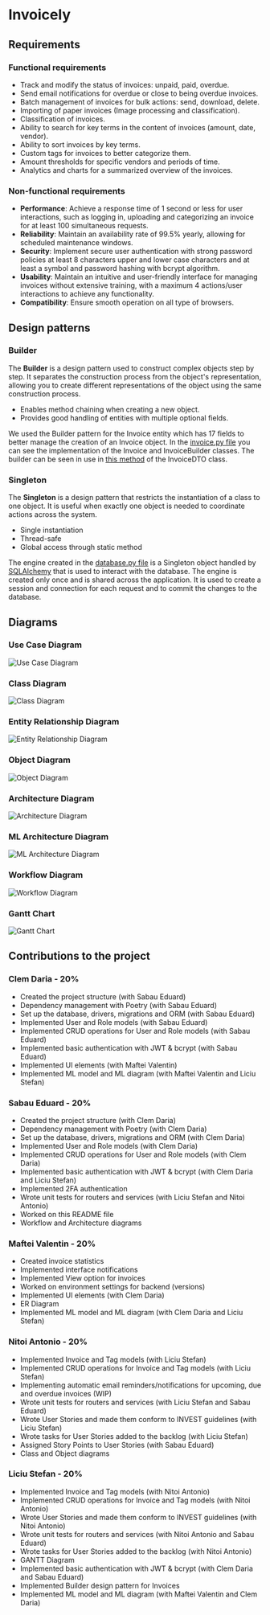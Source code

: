 # Invoicely

## Requirements

### Functional requirements

-   Track and modify the status of invoices: unpaid, paid, overdue.
-   Send email notifications for overdue or close to being overdue invoices.
-   Batch management of invoices for bulk actions: send, download, delete.
-   Importing of paper invoices (Image processing and classification).
-   Classification of invoices.
-   Ability to search for key terms in the content of invoices (amount, date, vendor).
-   Ability to sort invoices by key terms.
-   Custom tags for invoices to better categorize them.
-   Amount thresholds for specific vendors and periods of time.
-   Analytics and charts for a summarized overview of the invoices.

### Non-functional requirements

-   <b>Performance</b>: Achieve a response time of 1 second or less for user interactions, such as logging in, uploading and categorizing an invoice for at least 100 simultaneous requests.
-   <b>Reliability</b>: Maintain an availability rate of 99.5% yearly, allowing for scheduled maintenance windows.
-   <b>Security</b>: Implement secure user authentication with strong password policies at least 8 characters upper and lower case characters and at least a symbol and password hashing with bcrypt algorithm.
-   <b>Usability</b>: Maintain an intuitive and user-friendly interface for managing invoices without extensive training, with a maximum 4 actions/user interactions to achieve any functionality.
-   <b>Compatibility</b>: Ensure smooth operation on all type of browsers.

## Design patterns

### Builder

The **Builder** is a design pattern used to construct complex objects step by step. It separates the construction process from the object's representation, allowing you to create different representations of the object using the same construction process.

-   Enables method chaining when creating a new object.
-   Provides good handling of entities with multiple optional fields.

We used the Builder pattern for the Invoice entity which has 17 fields to better manage the creation of an Invoice object.
In the [invoice.py file](https://github.com/SabauEduard/invoicely/blob/main/api/models/invoice.py) you can see the implementation of the Invoice and InvoiceBuilder classes.
The builder can be seen in use in [this method](https://github.com/SabauEduard/invoicely/blob/main/api/dtos/invoice_dtos.py#L91) of the InvoiceDTO class.

### Singleton

The **Singleton** is a design pattern that restricts the instantiation of a class to one object. It is useful when exactly one object is needed to coordinate actions across the system.

-   Single instantiation
-   Thread-safe
-   Global access through static method

The engine created in the [database.py file](https://github.com/SabauEduard/invoicely/blob/main/api/database.py) is a Singleton object handled by [SQLAlchemy](https://www.sqlalchemy.org/) that is used to interact with the database. The engine is created only once and is shared across the application.
It is used to create a session and connection for each request and to commit the changes to the database.

## Diagrams

### Use Case Diagram

![Use Case Diagram](diagrams/Use_Case_Diagram.jpg)

### Class Diagram

![Class Diagram](diagrams/Class_Diagram.png)

### Entity Relationship Diagram

![Entity Relationship Diagram](diagrams/ER_Diagram.png)

### Object Diagram

![Object Diagram](diagrams/Object_Diagram.png)

### Architecture Diagram

![Architecture Diagram](diagrams/Architecture_diagram.png)

### ML Architecture Diagram

![ML Architecture Diagram](diagrams/ML_architecture_diagram.jpeg)

### Workflow Diagram

![Workflow Diagram](diagrams/Workflow_Diagrams.png)

### Gantt Chart

![Gantt Chart](diagrams/Gantt_Diagram.png)

## Contributions to the project

### Clem Daria - 20%

-   Created the project structure (with Sabau Eduard)
-   Dependency management with Poetry (with Sabau Eduard)
-   Set up the database, drivers, migrations and ORM (with Sabau Eduard)
-   Implemented User and Role models (with Sabau Eduard)
-   Implemented CRUD operations for User and Role models (with Sabau Eduard)
-   Implemented basic authentication with JWT & bcrypt (with Sabau Eduard)
-   Implemented UI elements (with Maftei Valentin)
-   Implemented ML model and ML diagram (with Maftei Valentin and Liciu Stefan)

### Sabau Eduard - 20%

-   Created the project structure (with Clem Daria)
-   Dependency management with Poetry (with Clem Daria)
-   Set up the database, drivers, migrations and ORM (with Clem Daria)
-   Implemented User and Role models (with Clem Daria)
-   Implemented CRUD operations for User and Role models (with Clem Daria)
-   Implemented basic authentication with JWT & bcrypt (with Clem Daria and Liciu Stefan)
-   Implemented 2FA authentication
-   Wrote unit tests for routers and services (with Liciu Stefan and Nitoi Antonio)
-   Worked on this README file
-   Workflow and Architecture diagrams

### Maftei Valentin - 20%

-   Created invoice statistics
-   Implemented interface notifications
-   Implemented View option for invoices
-   Worked on environment settings for backend (versions)
-   Implemented UI elements (with Clem Daria)
-   ER Diagram
-   Implemented ML model and ML diagram (with Clem Daria and Liciu Stefan)

### Nitoi Antonio - 20%

-   Implemented Invoice and Tag models (with Liciu Stefan)
-   Implemented CRUD operations for Invoice and Tag models (with Liciu Stefan)
-   Implementing automatic email reminders/notifications for upcoming, due and overdue invoices (WIP)
-   Wrote unit tests for routers and services (with Liciu Stefan and Sabau Eduard)
-   Wrote User Stories and made them conform to INVEST guidelines (with Liciu Stefan)
-   Wrote tasks for User Stories added to the backlog (with Liciu Stefan)
-   Assigned Story Points to User Stories (with Sabau Eduard)
-   Class and Object diagrams

### Liciu Stefan - 20%

-   Implemented Invoice and Tag models (with Nitoi Antonio)
-   Implemented CRUD operations for Invoice and Tag models (with Nitoi Antonio)
-   Wrote User Stories and made them conform to INVEST guidelines (with Nitoi Antonio)
-   Wrote unit tests for routers and services (with Nitoi Antonio and Sabau Eduard)
-   Wrote tasks for User Stories added to the backlog (with Nitoi Antonio)
-   GANTT Diagram
-   Implemented basic authentication with JWT & bcrypt (with Clem Daria and Sabau Eduard)
-   Implemented Builder design pattern for Invoices
-   Implemented ML model and ML diagram (with Maftei Valentin and Clem Daria)
